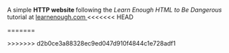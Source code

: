 <p>
  A simple <strong> HTTP website </strong> following the 
  <em> Learn Enough HTML to Be Dangerous </em> tutorial at
  <a href="https://www.learnenough.com/html-tutorial/html_intro#">learnenough.com </a>
<<<<<<< HEAD
</p>
=======
</p>
>>>>>>> d2b0ce3a88328ec9ed047d910f4844c1e728adf1

